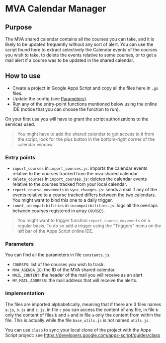 # MVA Calendar Manager

## Purpose

The MVA shared calendar contains all the courses you can take, and it is likely to be updated frequently without any
sort of alert.
You can use the script found here to extract selectively the Calendar events of the courses you wish to take, to delete
the events relative to some courses, or to get a mail alert if a course was to be updated in the shared calendar.

## How to use

- Create a project in Google Apps Script and copy all the files here in `.gs` files.
- Update the config (see [Parameters](#Parameters)).
- Run any of the entry-point functions mentioned below using the online IDE (notice that you can choose the function to
  run).

On your first use you will have to grant the script authorizations to the services used.

> You might have to add the shared calendar to get access to it from the script, look for the plus button in the
> bottom-right corner of the calendar window.

### Entry points

- `import_courses` in `import_courses.js`: imports the calendar events relative to the courses tracked from the mva
  shared calendar.
- `delete_courses` in `import_courses.js`: deletes the calendar events relative to the courses tracked from your local
  calendar.
- `report_course_movements` in `sync_changes.js`: sends a mail if any of the events relative to a course tracked differs
  between the two calendars. You might want to bind this one to a daily trigger.
- `count_incompatibilities` in `incompatibilities.js`: logs all the overlaps between courses registered in array `COURSES`.

> You might want to trigger function `report_course_movements` on a regular basis. To do so add a trigger using the
> "Triggers" menu on the left bar of the Apps Script online IDE.

### Parameters

You can find all the parameters in file `constants.js`.

- `COURSES`: list of the courses you wish to track.
- `MVA_AGENDA_ID`: the ID of the MVA shared calendar.
- `MAIL_CONTENT`: the header of the mail you will receive as an alert.
- `MY_MAIL_ADDRESS`: the mail address that will receive the alerts.

### Implementation

The files are imported alphabetically, meaning that if there are 3 files names `a.js`, `b.js` and `c.js`, in file `c`
you can access the content of any file, in file `b` only the content of files `b` and `a` and in file `a` only the
content from within the file. This is actually while the file `base_utils.js` is not named `utils.js`.

You can use `clasp` to sync your local clone of the project with the Apps Script project:
see https://developers.google.com/apps-script/guides/clasp 
